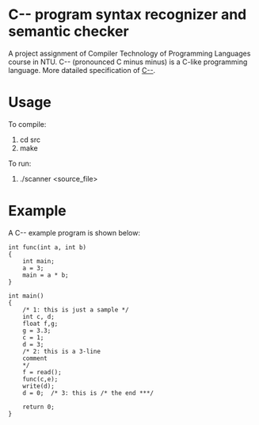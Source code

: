 # C-- program syntax recognizer and semantic checker
 A project assignment of Compiler Technology of Programming Languages course in NTU. C-- (pronounced C minus minus) is a C-like programming language. More datailed specification of [C--](https://drive.google.com/file/d/1mqIG6JDIcNYxValdV83zUXzc0i7tExel/view?usp=sharing). 

# Usage
To compile:
1. cd src
2. make
  
To run:  
1. ./scanner <source_file>

# Example
A C-- example program is shown below:
```c:
int func(int a, int b)
{
	int main;
    a = 3;
	main = a * b;
}

int main()
{
	/* 1: this is just a sample */
    int c, d;
	float f,g;
	g = 3.3;
    c = 1;
    d = 3;
	/* 2: this is a 3-line
	comment
	*/
	f = read();
    func(c,e);
	write(d);
	d = 0;  /* 3: this is /* the end ***/
	
    return 0;
}

